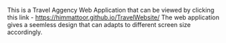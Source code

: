 This is a Travel Aggency Web Application that can be viewed by clicking this link - https://himmattoor.github.io/TravelWebsite/
The web application gives a seemless design that can adapts to different screen size accordingly.
